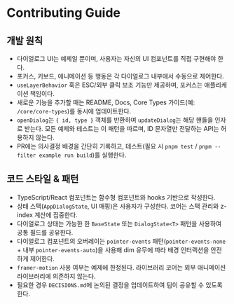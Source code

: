 # Contributing Guide

## 개발 원칙
- 다이얼로그 UI는 예제일 뿐이며, 사용자는 자신의 UI 컴포넌트를 직접 구현해야 한다.
- 포커스, 키보드, 애니메이션 등 행동은 각 다이얼로그 내부에서 수동으로 제어한다.
- `useLayerBehavior` 훅은 ESC/외부 클릭 보조 기능만 제공하며, 포커스는 애플리케이션 책임이다.
- 새로운 기능을 추가할 때는 README, Docs, Core Types 가이드(예: `/core/core-types`)를 동시에 업데이트한다.
- `openDialog`는 `{ id, type }` 객체를 반환하며 `updateDialog`는 해당 핸들을 인자로 받는다. 모든 예제와 테스트는 이 패턴을 따르며, ID 문자열만 전달하는 API는 허용하지 않는다.
- PR에는 의사결정 배경을 간단히 기록하고, 테스트(필요 시 `pnpm test` / `pnpm --filter example run build`)를 실행한다.

## 코드 스타일 & 패턴
- TypeScript/React 컴포넌트는 함수형 컴포넌트와 hooks 기반으로 작성한다.
- 상태 스택(`AppDialogState`, UI 매핑)은 사용자가 구성한다. 코어는 스택 관리와 z-index 계산에 집중한다.
- 다이얼로그 상태는 가능한 한 `BaseState` 또는 `DialogState<T>` 패턴을 사용하여 공통 필드를 공유한다.
- 다이얼로그 컴포넌트의 오버레이는 `pointer-events` 패턴(`pointer-events-none` + 내부 `pointer-events-auto`)을 사용해 dim 유무에 따라 배경 인터랙션을 안전하게 제어한다.
- `framer-motion` 사용 여부는 예제에 한정된다. 라이브러리 코어는 외부 애니메이션 라이브러리에 의존하지 않는다.
- 필요한 경우 `DECISIONS.md`에 논의된 결정을 업데이트하여 팀이 공유할 수 있도록 한다.
